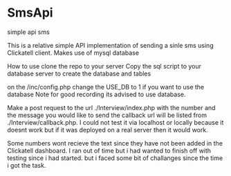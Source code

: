 # SmsApi
simple api sms

This is a relative simple API implementation of sending a sinle sms using Clickatell client. Makes use of mysql database

How to use 
clone the repo to your server
Copy the sql script to your database server to create the database and tables

on the /inc/config.php change the USE_DB to 1 if you want to use the database
Note for good recording its advised to use database.


Make a post request to the url ./Interview/index.php with the number and the message you would like to send
the callback url will be listed from ./Interview/callback.php. I could not test it via localhost or locally because it doesnt work 
but if it was deployed on a real server then it would work.

Some numbers wont recieve the text since they have not been added in the Clickatell dashboard.
I ran out of time but i had wanted to finish off with testing since i had started. but i faced some bit of challanges since the time i got the task. 
